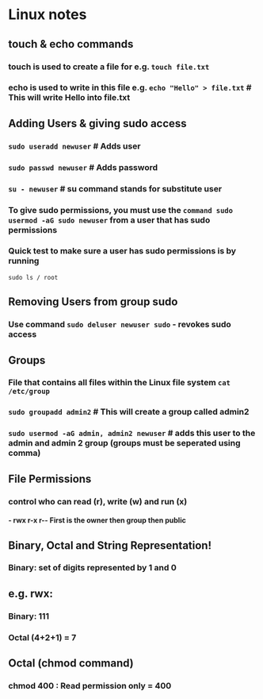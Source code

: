 # Linux notes

## touch & echo commands
### touch is used to create a file for e.g. ```touch file.txt```
### echo is used to write in this file e.g. ```echo "Hello" > file.txt``` # This will write Hello into file.txt

## Adding Users & giving sudo access
### ```sudo useradd newuser``` # Adds user
### ```sudo passwd newuser``` # Adds password

### ```su - newuser``` # su command stands for substitute user 
### To give sudo permissions, you must use the ```command sudo usermod -aG sudo newuser``` from a user that has sudo permissions
### Quick test to make sure a user has sudo permissions is by running 
```sudo ls / root``` 

## Removing Users from group sudo
### Use command ```sudo deluser newuser sudo``` - revokes sudo access

## Groups
### File that contains all files within the Linux file system ```cat /etc/group```
### ```sudo groupadd admin2``` # This will create a group called admin2 
### ```sudo usermod -aG admin, admin2 newuser``` # adds this user to the admin and admin 2 group (groups must be seperated using comma)

## File Permissions 
### control who can read (r), write (w) and run (x)
#### - rwx r-x r-- First is the owner then group then public 
## Binary, Octal and String Representation!
### Binary: set of digits represented by 1 and 0 
## e.g. rwx:
### Binary: 111
### Octal (4+2+1) = 7

## Octal (chmod command)
### chmod 400 : Read permission only = 400
